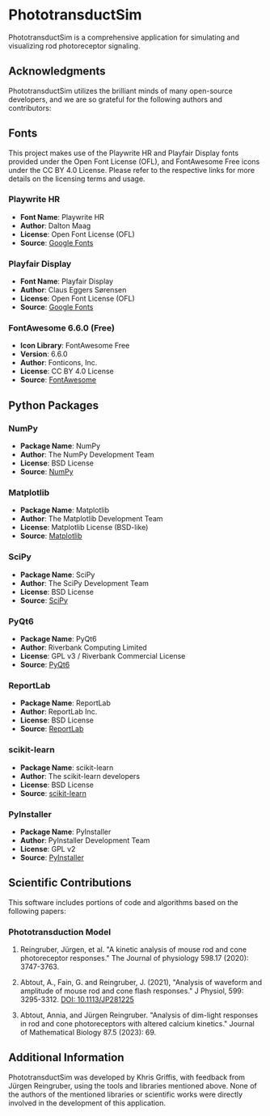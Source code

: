 # PhototransductSim

PhototransductSim is a comprehensive application for simulating and visualizing rod photoreceptor signaling.

## Acknowledgments

PhototransductSim utilizes the brilliant minds of many open-source developers, and we are so grateful for the following authors and contributors:

## Fonts

This project makes use of the Playwrite HR and Playfair Display fonts provided under the Open Font License (OFL), and FontAwesome Free icons under the CC BY 4.0 License. Please refer to the respective links for more details on the licensing terms and usage.

### Playwrite HR
- **Font Name**: Playwrite HR
- **Author**: Dalton Maag
- **License**: Open Font License (OFL)
- **Source**: [Google Fonts](https://fonts.google.com/specimen/Playwrite+HR)

### Playfair Display
- **Font Name**: Playfair Display
- **Author**: Claus Eggers Sørensen
- **License**: Open Font License (OFL)
- **Source**: [Google Fonts](https://fonts.google.com/specimen/Playfair+Display)

### FontAwesome 6.6.0 (Free)
- **Icon Library**: FontAwesome Free
- **Version**: 6.6.0
- **Author**: Fonticons, Inc.
- **License**: CC BY 4.0 License
- **Source**: [FontAwesome](https://fontawesome.com)

## Python Packages

### NumPy
- **Package Name**: NumPy
- **Author**: The NumPy Development Team
- **License**: BSD License
- **Source**: [NumPy](https://numpy.org)

### Matplotlib
- **Package Name**: Matplotlib
- **Author**: The Matplotlib Development Team
- **License**: Matplotlib License (BSD-like)
- **Source**: [Matplotlib](https://matplotlib.org)

### SciPy
- **Package Name**: SciPy
- **Author**: The SciPy Development Team
- **License**: BSD License
- **Source**: [SciPy](https://scipy.org)

### PyQt6
- **Package Name**: PyQt6
- **Author**: Riverbank Computing Limited
- **License**: GPL v3 / Riverbank Commercial License
- **Source**: [PyQt6](https://riverbankcomputing.com/software/pyqt/intro)

### ReportLab
- **Package Name**: ReportLab
- **Author**: ReportLab Inc.
- **License**: BSD License
- **Source**: [ReportLab](https://www.reportlab.com)

### scikit-learn
- **Package Name**: scikit-learn
- **Author**: The scikit-learn developers
- **License**: BSD License
- **Source**: [scikit-learn](https://scikit-learn.org)

### PyInstaller
- **Package Name**: PyInstaller
- **Author**: PyInstaller Development Team
- **License**: GPL v2
- **Source**: [PyInstaller](https://www.pyinstaller.org)

## Scientific Contributions

This software includes portions of code and algorithms based on the following papers:

### Phototransduction Model

1. Reingruber, Jürgen, et al. "A kinetic analysis of mouse rod and cone photoreceptor responses." The Journal of physiology 598.17 (2020): 3747-3763.

2. Abtout, A., Fain, G. and Reingruber, J. (2021), "Analysis of waveform and amplitude of mouse rod and cone flash responses." J Physiol, 599: 3295-3312. [DOI: 10.1113/JP281225](https://doi.org/10.1113/JP281225)

3. Abtout, Annia, and Jürgen Reingruber. "Analysis of dim-light responses in rod and cone photoreceptors with altered calcium kinetics." Journal of Mathematical Biology 87.5 (2023): 69.

## Additional Information

PhototransductSim was developed by Khris Griffis, with feedback from Jürgen Reingruber, using the tools and libraries mentioned above. None of the authors of the mentioned libraries or scientific works were directly involved in the development of this application.